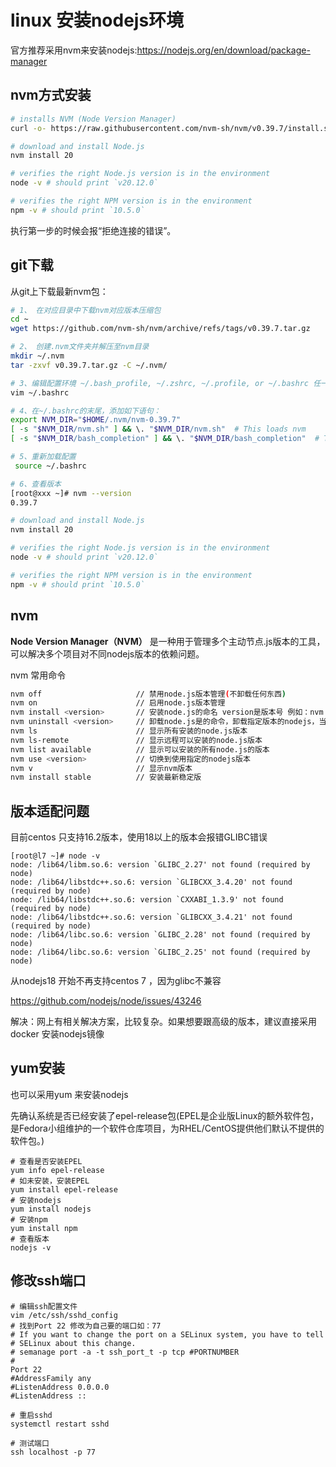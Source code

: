 # linux 安装nodejs环境

官方推荐采用nvm来安装nodejs:https://nodejs.org/en/download/package-manager

## nvm方式安装

```bash
# installs NVM (Node Version Manager)
curl -o- https://raw.githubusercontent.com/nvm-sh/nvm/v0.39.7/install.sh | bash

# download and install Node.js
nvm install 20

# verifies the right Node.js version is in the environment
node -v # should print `v20.12.0`

# verifies the right NPM version is in the environment
npm -v # should print `10.5.0`
```

执行第一步的时候会报“拒绝连接的错误”。

## git下载

从git上下载最新nvm包：

```bash
# 1、 在对应目录中下载nvm对应版本压缩包
cd ~
wget https://github.com/nvm-sh/nvm/archive/refs/tags/v0.39.7.tar.gz

# 2、 创建.nvm文件夹并解压至nvm目录
mkdir ~/.nvm
tar -zxvf v0.39.7.tar.gz -C ~/.nvm/

# 3、编辑配置环境 ~/.bash_profile, ~/.zshrc, ~/.profile, or ~/.bashrc 任一都行
vim ~/.bashrc

# 4、在~/.bashrc的末尾，添加如下语句：
export NVM_DIR="$HOME/.nvm/nvm-0.39.7"
[ -s "$NVM_DIR/nvm.sh" ] && \. "$NVM_DIR/nvm.sh"  # This loads nvm
[ -s "$NVM_DIR/bash_completion" ] && \. "$NVM_DIR/bash_completion"  # This loads nvm bash_completion

# 5、重新加载配置
 source ~/.bashrc

# 6、查看版本
[root@xxx ~]# nvm --version
0.39.7

# download and install Node.js
nvm install 20

# verifies the right Node.js version is in the environment
node -v # should print `v20.12.0`

# verifies the right NPM version is in the environment
npm -v # should print `10.5.0`
```



## nvm 

**Node Version Manager（NVM）** 是一种用于管理多个主动节点.js版本的工具，可以解决多个项目对不同nodejs版本的依赖问题。

nvm 常用命令

```bash
nvm off                     // 禁用node.js版本管理(不卸载任何东西)
nvm on                      // 启用node.js版本管理
nvm install <version>       // 安装node.js的命名 version是版本号 例如：nvm install 8.12.0
nvm uninstall <version>     // 卸载node.js是的命令，卸载指定版本的nodejs，当安装失败时卸载使用
nvm ls                      // 显示所有安装的node.js版本
nvm ls-remote               // 显示远程可以安装的node.js版本
nvm list available          // 显示可以安装的所有node.js的版本
nvm use <version>           // 切换到使用指定的nodejs版本
nvm v                       // 显示nvm版本
nvm install stable          // 安装最新稳定版
```

## 版本适配问题

目前centos 只支持16.2版本，使用18以上的版本会报错GLIBC错误

```shell
[root@l7 ~]# node -v
node: /lib64/libm.so.6: version `GLIBC_2.27' not found (required by node)
node: /lib64/libstdc++.so.6: version `GLIBCXX_3.4.20' not found (required by node)
node: /lib64/libstdc++.so.6: version `CXXABI_1.3.9' not found (required by node)
node: /lib64/libstdc++.so.6: version `GLIBCXX_3.4.21' not found (required by node)
node: /lib64/libc.so.6: version `GLIBC_2.28' not found (required by node)
node: /lib64/libc.so.6: version `GLIBC_2.25' not found (required by node)
```

从nodejs18 开始不再支持centos 7 ，因为glibc不兼容

https://github.com/nodejs/node/issues/43246

解决：网上有相关解决方案，比较复杂。如果想要跟高级的版本，建议直接采用docker 安装nodejs镜像

## yum安装

也可以采用yum 来安装nodejs

先确认系统是否已经安装了epel-release包(EPEL是企业版Linux的额外软件包，是Fedora小组维护的一个软件仓库项目，为RHEL/CentOS提供他们默认不提供的软件包。)

```shell
# 查看是否安装EPEL
yum info epel-release
# 如未安装，安装EPEL
yum install epel-release
# 安装nodejs
yum install nodejs
# 安装npm
yum install npm
# 查看版本
nodejs -v
```

## 修改ssh端口

```shell
# 编辑ssh配置文件
vim /etc/ssh/sshd_config
# 找到Port 22 修改为自己要的端口如：77
# If you want to change the port on a SELinux system, you have to tell
# SELinux about this change.
# semanage port -a -t ssh_port_t -p tcp #PORTNUMBER
#
Port 22
#AddressFamily any
#ListenAddress 0.0.0.0
#ListenAddress ::

# 重启sshd
systemctl restart sshd

# 测试端口
ssh localhost -p 77
```

